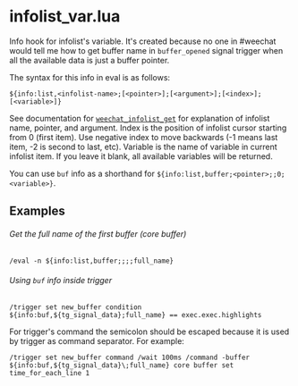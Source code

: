 # infolist_var.lua

Info hook for infolist's variable. It's created because no one in #weechat would
tell me how to get buffer name in `buffer_opened` signal trigger when all the
available data is just a buffer pointer.

The syntax for this info in eval is as follows:

    ${info:list,<infolist-name>;[<pointer>];[<argument>];[<index>];[<variable>]}

See documentation for [`weechat_infolist_get`][1] for explanation of infolist
name, pointer, and argument. Index is the position of infolist cursor starting
from 0 (first item). Use negative index to move backwards (-1 means last item,
-2 is second to last, etc). Variable is the name of variable in current infolist
item. If you leave it blank, all available variables will be returned.

You can use `buf` info as a shorthand for `${info:list,buffer;<pointer>;;0;<variable>}`.

## Examples

###### Get the full name of the first buffer (core buffer)

    /eval -n ${info:list,buffer;;;;full_name}

###### Using `buf` info inside trigger

    /trigger set new_buffer condition ${info:buf,${tg_signal_data};full_name} == exec.exec.highlights

For trigger's command the semicolon should be escaped because it is used by
trigger as command separator. For example:

    /trigger set new_buffer command /wait 100ms /command -buffer ${info:buf,${tg_signal_data}\;full_name} core buffer set time_for_each_line 1




[1]: https://weechat.org/files/doc/devel/weechat_plugin_api.en.html#_weechat_infolist_get
